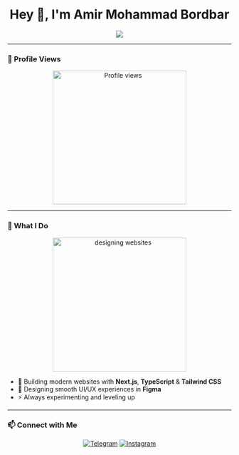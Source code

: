 <h1 align="center">Hey 👋, I'm Amir Mohammad Bordbar</h1>

<p align="center">
  <img src="https://readme-typing-svg.herokuapp.com?font=Fira+Code&weight=500&size=24&pause=1000&color=7F5AF0&center=true&vCenter=true&width=435&lines=Frontend+Developer+%F0%9F%91%A8%E2%80%8D%F0%9F%92%BB;UI%2FUX+Designer+%F0%9F%8E%A8;Building+Beautiful+Websites+with+Next.js%2C+Tailwind+%26+TypeScript" />
</p>

---

### 👀 Profile Views
<p align="center">
  <img src="https://visitor-badge.laobi.icu/badge?page_id=yourgithubusername&style=flat-square&color=4CAF50" alt="Profile views" width="300" />
</p>

---

### 🎨 What I Do
<p align="center">
  <img src="https://media.giphy.com/media/26ufdipQqU2lhNA4g/giphy.gif" width="300" alt="designing websites" />
</p>

- 🚀 Building modern websites with **Next.js**, **TypeScript** & **Tailwind CSS**  
- 🎨 Designing smooth UI/UX experiences in **Figma**  
- ⚡ Always experimenting and leveling up

---

### 📫 Connect with Me

<p align="center">
  <a href="https://t.me/amibordi"><img src="https://img.shields.io/badge/Telegram-2CA5E0?style=for-the-badge&logo=telegram&logoColor=white" alt="Telegram"/></a>
  <a href="https://instagram.com/ami.bordi"><img src="https://img.shields.io/badge/Instagram-E4405F?style=for-the-badge&logo=instagram&logoColor=white" alt="Instagram"/></a>
</p>
